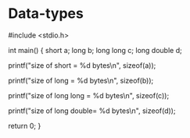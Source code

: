 # Data-types
#include <stdio.h>      

int main() 
{
  short a;
  long b;
  long long c;
  long double d;

  printf("size of short = %d bytes\n", sizeof(a));

  printf("size of long = %d bytes\n", sizeof(b));

  printf("size of long long = %d bytes\n", sizeof(c));

  printf("size of long double= %d bytes\n", sizeof(d));

  return 0;
}
